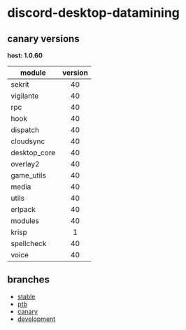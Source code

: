 # discord-desktop-datamining

## canary versions

**host: 1.0.60**

| module | version |
| ------ | :-----: |
| sekrit | 40 |
| vigilante | 40 |
| rpc | 40 |
| hook | 40 |
| dispatch | 40 |
| cloudsync | 40 |
| desktop_core | 40 |
| overlay2 | 40 |
| game_utils | 40 |
| media | 40 |
| utils | 40 |
| erlpack | 40 |
| modules | 40 |
| krisp | 1 |
| spellcheck | 40 |
| voice | 40 |

## branches

- [stable](https://github.com/OpenAsar/discord-desktop-datamining/tree/stable)
- [ptb](https://github.com/OpenAsar/discord-desktop-datamining/tree/ptb)
- [canary](https://github.com/OpenAsar/discord-desktop-datamining/tree/canary)
- [development](https://github.com/OpenAsar/discord-desktop-datamining/tree/development)